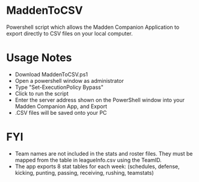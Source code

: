 # MaddenToCSV
Powershell script which allows the Madden Companion Application to export directly to CSV files on your local computer.

# Usage Notes
- Download MaddenToCSV.ps1
- Open a powershell window as administrator
- Type "Set-ExecutionPolicy Bypass"
- Click to run the script
- Enter the server address shown on the PowerShell window into your Madden Companion App, and Export
- .CSV files will be saved onto your PC

# FYI
- Team names are not included in the stats and roster files.  They must be mapped from the table in leagueInfo.csv using the TeamID.
- The app exports 8 stat tables for each week:  (schedules, defense, kicking, punting, passing, receiving, rushing, teamstats)
